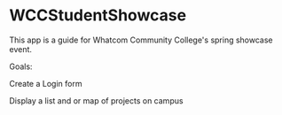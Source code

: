 # WCCStudentShowcase
This app is a guide for Whatcom Community College's spring showcase event.

Goals:

Create a Login form

Display a list and or map of projects on campus
